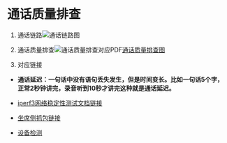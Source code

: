 通话质量排查 
===========================



1. 通话链路![通话链路图](https://static-aliyun-doc.oss-accelerate.aliyuncs.com/assets/img/zh-CN/8998023261/p282263.png)

   

2. 通话质量排查![通话质量排查](https://static-aliyun-doc.oss-accelerate.aliyuncs.com/assets/img/zh-CN/8998023261/p282264.png)对应PDF[通话质量排查图](http://docs-aliyun.cn-hangzhou.oss.aliyun-inc.com/assets/attach/116484/cn_zh/1556197770373/%E9%80%9A%E8%AF%9D%E8%B4%A8%E9%87%8F%E6%8E%92%E6%9F%A5%E5%9B%BE%20%281%29.pdf "通话质量排查图")

   

3. 对应链接

   




* **通话延迟：一句话中没有语句丢失发生，但是时间变长。比如一句话5个字，正常2秒钟讲完，录音听到10秒才讲完这种就是通话延迟。**

  

* [iperf3网络稳定性测试文档链接](https://help.aliyun.com/document_detail/141525.html?spm=a2c4g.11186623.6.554.35a14641pefB7j)

  

* [坐席侧抓包链接](https://help.aliyun.com/knowledge_detail/109298.html?spm=a2c4g.11186631.2.2.6328b39eOHZsQL)

  

* [设备检测](https://help.aliyun.com/document_detail/62965.html?spm=a2c4g.11186623.6.570.58bf2686qcHRit)

  



